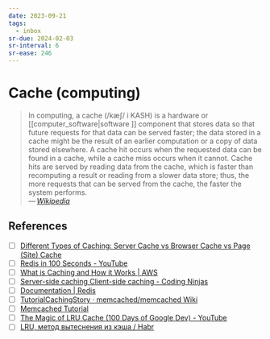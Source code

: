 ```yaml
---
date: 2023-09-21
tags:
  - inbox
sr-due: 2024-02-03
sr-interval: 6
sr-ease: 246
---
```

# Cache (computing)

> In computing, a cache (/kæʃ/ i KASH) is a hardware or
> [[computer_software|software ]] component that stores data so that future
> requests for that data can be served faster; the data stored in a cache might
> be the result of an earlier computation or a copy of data stored elsewhere. A
> cache hit occurs when the requested data can be found in a cache, while a
> cache miss occurs when it cannot. Cache hits are served by reading data from
> the cache, which is faster than recomputing a result or reading from a slower
> data store; thus, the more requests that can be served from the cache, the
> faster the system performs.\
> — <cite>[Wikipedia](https://en.wikipedia.org/wiki/Cache_\(computing\))</cite>

## References

- [ ] [Different Types of Caching: Server Cache vs Browser Cache vs Page (Site) Cache](https://wp-rocket.me/wordpress-cache/different-types-of-caching/)
- [ ] [Redis in 100 Seconds - YouTube](https://www.youtube.com/watch?v=G1rOthIU-uo)
- [ ] [What is Caching and How it Works | AWS](https://aws.amazon.com/caching/)
- [ ] [Server-side caching Client-side caching - Coding Ninjas](https://www.codingninjas.com/studio/library/server-side-caching-and-client-side-caching)
- [ ] [Documentation | Redis](https://redis.io/docs/)
- [ ] [TutorialCachingStory · memcached/memcached Wiki](https://github.com/memcached/memcached/wiki/TutorialCachingStory)
- [ ] [Memcached Tutorial](https://www.tutorialspoint.com/memcached/index.htm)
- [ ] [The Magic of LRU Cache (100 Days of Google Dev) - YouTube](https://www.youtube.com/watch?v=R5ON3iwx78M)
- [ ] [LRU, метод вытеснения из кэша / Habr](https://habr.com/en/articles/136758/)
